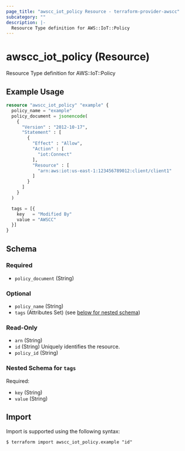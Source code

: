 ```yaml
---
page_title: "awscc_iot_policy Resource - terraform-provider-awscc"
subcategory: ""
description: |-
  Resource Type definition for AWS::IoT::Policy
---
```


# awscc_iot_policy (Resource)

Resource Type definition for AWS::IoT::Policy

## Example Usage

```terraform
resource "awscc_iot_policy" "example" {
  policy_name = "example"
  policy_document = jsonencode(
    {
      "Version" : "2012-10-17",
      "Statement" : [
        {
          "Effect" : "Allow",
          "Action" : [
            "iot:Connect"
          ],
          "Resource" : [
            "arn:aws:iot:us-east-1:123456789012:client/client1"
          ]
        }
      ]
    }
  )

  tags = [{
    key   = "Modified By"
    value = "AWSCC"
  }]
}
```

<!-- schema generated by tfplugindocs -->
## Schema

### Required

- `policy_document` (String)

### Optional

- `policy_name` (String)
- `tags` (Attributes Set) (see [below for nested schema](#nestedatt--tags))

### Read-Only

- `arn` (String)
- `id` (String) Uniquely identifies the resource.
- `policy_id` (String)

<a id="nestedatt--tags"></a>
### Nested Schema for `tags`

Required:

- `key` (String)
- `value` (String)

## Import

Import is supported using the following syntax:

```shell
$ terraform import awscc_iot_policy.example "id"
```